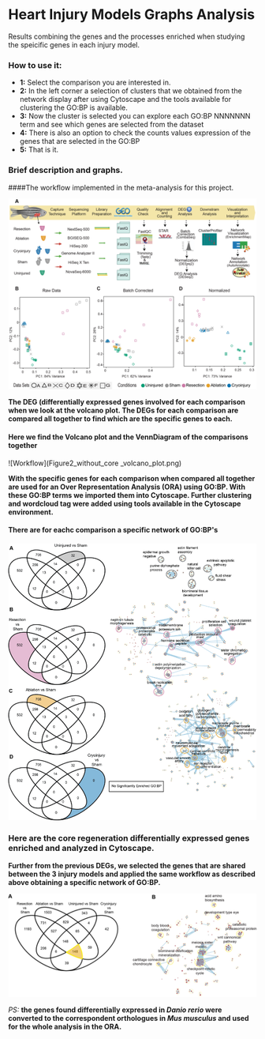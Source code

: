 # Heart Injury Models Graphs Analysis

Results combining the genes and the processes enriched when studying the speicific genes in each injury model.


### How to use it:
* **1:** Select the comparison you are interested in.
* **2:** In the left corner a selection of clusters that we obtained from the network display after using Cytoscape and the tools available for clustering the GO:BP is available.
* **3:** Now the cluster is selected you can explore each GO:BP NNNNNNN term and see which genes are selected from the dataset
* **4:** There is also an option to check the counts values expression of the genes that are selected in the GO:BP
* **5:** That is it.



### Brief description and graphs.


####The workflow implemented in the meta-analysis for this project.

![Workflow](Figure1_corrected_Shape_and_Index_v4.png)

**The DEG (differentially expressed genes involved for each comparison when we look at the volcano plot. The DEGs for each comparison are compared all together to find which are the specific genes to each.**

#### Here we find the Volcano plot and the VennDiagram of the comparisons together
![Workflow](Figure2_without_core _volcano_plot.png)

**With the specific genes for each comparison when compared all together are used for an Over Representation Analysis (ORA) using GO:BP. With these GO:BP terms we imported them into Cytoscape. Further clustering and wordcloud tag were added using tools available in the Cytoscape environment.**

#### There are for eachc comparison a specific network of GO:BP's
![Workflow](Networks_4.5_3_Injuries.png)


### Here are the core regeneration differentially expressed genes enriched and analyzed in Cytoscape.
**Further from the previous DEGs, we selected the genes that are shared between the 3 injury models and applied the same workflow as described above obtaining a specific network of GO:BP.**

![Workflow](Figure4_coreRegeneration_net_v1.png)




*PS:* **the genes found differentially expressed in *Danio rerio* were converted to the correspondent orthologues in *Mus musculus* and used for the whole analysis in the ORA.**

